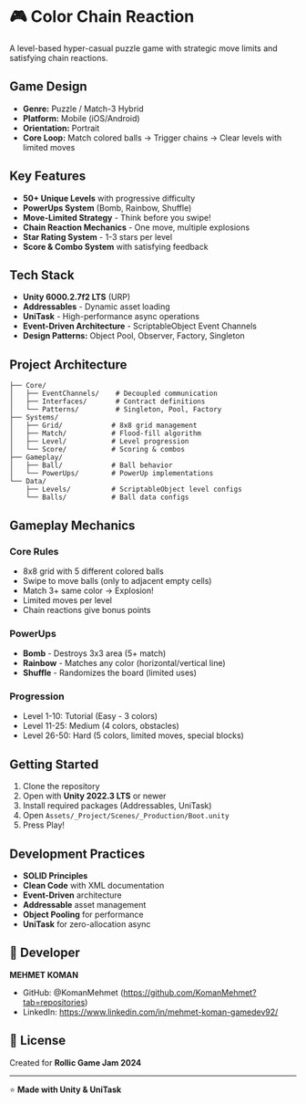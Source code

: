 # 🎮 Color Chain Reaction

A level-based hyper-casual puzzle game with strategic move limits and satisfying chain reactions.

## Game Design

- **Genre:** Puzzle / Match-3 Hybrid
- **Platform:** Mobile (iOS/Android)
- **Orientation:** Portrait
- **Core Loop:** Match colored balls → Trigger chains → Clear levels with limited moves

## Key Features

- **50+ Unique Levels** with progressive difficulty
- **PowerUps System** (Bomb, Rainbow, Shuffle)
- **Move-Limited Strategy** - Think before you swipe!
- **Chain Reaction Mechanics** - One move, multiple explosions
- **Star Rating System** - 1-3 stars per level
- **Score & Combo System** with satisfying feedback

## Tech Stack

- **Unity 6000.2.7f2 LTS** (URP)
- **Addressables** - Dynamic asset loading
- **UniTask** - High-performance async operations
- **Event-Driven Architecture** - ScriptableObject Event Channels
- **Design Patterns:** Object Pool, Observer, Factory, Singleton

## Project Architecture
```
├── Core/
│   ├── EventChannels/    # Decoupled communication
│   ├── Interfaces/       # Contract definitions
│   └── Patterns/         # Singleton, Pool, Factory
├── Systems/
│   ├── Grid/            # 8x8 grid management
│   ├── Match/           # Flood-fill algorithm
│   ├── Level/           # Level progression
│   └── Score/           # Scoring & combos
├── Gameplay/
│   ├── Ball/            # Ball behavior
│   └── PowerUps/        # PowerUp implementations
└── Data/
    ├── Levels/          # ScriptableObject level configs
    └── Balls/           # Ball data configs
```

## Gameplay Mechanics

### Core Rules
- 8x8 grid with 5 different colored balls
- Swipe to move balls (only to adjacent empty cells)
- Match 3+ same color → Explosion!
- Limited moves per level
- Chain reactions give bonus points

### PowerUps
- **Bomb** - Destroys 3x3 area (5+ match)
- **Rainbow** - Matches any color (horizontal/vertical line)
- **Shuffle** - Randomizes the board (limited uses)

### Progression
- Level 1-10: Tutorial (Easy - 3 colors)
- Level 11-25: Medium (4 colors, obstacles)
- Level 26-50: Hard (5 colors, limited moves, special blocks)

## Getting Started

1. Clone the repository
2. Open with **Unity 2022.3 LTS** or newer
3. Install required packages (Addressables, UniTask)
4. Open `Assets/_Project/Scenes/_Production/Boot.unity`
5. Press Play!

## Development Practices

- **SOLID Principles**
- **Clean Code** with XML documentation
- **Event-Driven** architecture
- **Addressable** asset management
- **Object Pooling** for performance
- **UniTask** for zero-allocation async

## 👤 Developer

**MEHMET KOMAN**
- GitHub: @KomanMehmet (https://github.com/KomanMehmet?tab=repositories)
- LinkedIn: https://www.linkedin.com/in/mehmet-koman-gamedev92/

## 📄 License

Created for **Rollic Game Jam 2024**

---

⭐ **Made with Unity & UniTask**